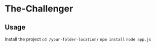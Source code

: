 ﻿# The-Challenger

## Usage
Install the project
`cd /your-folder-location/`
`npm install`
`node app.js`
